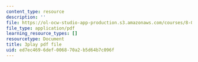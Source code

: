 ```yaml
---
content_type: resource
description: ''
file: https://ol-ocw-studio-app-production.s3.amazonaws.com/courses/8-01sc-classical-mechanics-fall-2016/ed7ec4696def006870a2b5d64b7c096f_7Mv5hT1nugQ.pdf
file_type: application/pdf
learning_resource_types: []
resourcetype: Document
title: 3play pdf file
uid: ed7ec469-6def-0068-70a2-b5d64b7c096f
---
```

